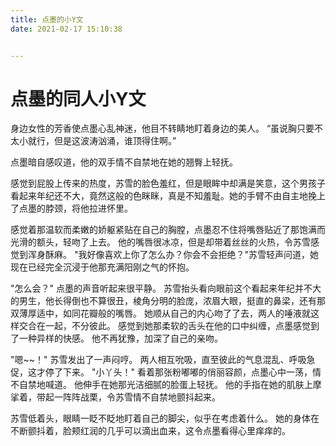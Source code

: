 ```yaml
---
title: 点墨的小Y文
date: 2021-02-17 15:10:38


---
```


# 点墨的同人小Y文

身边女性的芳香使点墨心乱神迷，他目不转睛地盯着身边的美人。
“虽说胸只要不太小就行，但是这波涛汹涌，谁顶得住啊。”

点墨暗自感叹道，他的双手情不自禁地在她的翘臀上轻抚。
<!--more-->
感觉到屁股上传来的热度，苏雪的脸色羞红，但是眼眸中却满是笑意，这个男孩子看起来年纪还不大，竟然这般的色眯眯，真是不知羞耻。她的手臂不由自主地挽上了点墨的脖颈，将他拉进怀里。

感觉着那温软而柔嫩的娇躯紧贴在自己的胸膛，点墨忍不住将嘴唇贴近了那饱满而光滑的额头，轻吻了上去。
他的嘴唇很冰凉，但是却带着丝丝的火热，令苏雪感觉到浑身酥麻。
"我好像喜欢上你了怎么办？你会不会拒绝？"苏雪轻声问道，她现在已经完全沉浸于他那充满阳刚之气的怀抱。

"怎么会？"
点墨的声音听起来很平静。
苏雪抬头看向眼前这个看起来年纪并不大的男生，他长得倒也不算很丑，棱角分明的脸庞，浓眉大眼，挺直的鼻梁，还有那双薄厚适中，如同花瓣般的嘴唇。
她顺从自己的内心吻了了去，两人的唾液就这样交合在一起，不分彼此。
感觉到她那柔软的舌头在他的口中纠缠，点墨感觉到了一种异样的快感。
他不再犹豫，加深了自己的亲吻。

"嗯~~！"
苏雪发出了一声闷哼。
两人相互吮吸，直至彼此的气息混乱、呼吸急促，这才停了下来。
"小丫头！"
看着那张粉嘟嘟的俏丽容颜，点墨心中一荡，情不自禁地喊道。
他伸手在她那光洁细腻的脸蛋上轻抚。
他的手指在她的肌肤上摩挲着，带起一阵阵战栗，令苏雪情不自禁地颤抖起来。

苏雪低着头，眼睛一眨不眨地盯着自己的脚尖，似乎在考虑着什么。
她的身体在不断颤抖着，脸颊红润的几乎可以滴出血来，这令点墨看得心里痒痒的。
